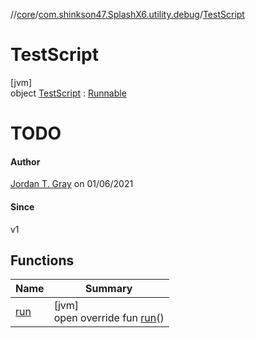 //[core](../../../index.md)/[com.shinkson47.SplashX6.utility.debug](../index.md)/[TestScript](index.md)

# TestScript

[jvm]\
object [TestScript](index.md) : [Runnable](https://docs.oracle.com/javase/8/docs/api/java/lang/Runnable.html)

# TODO

#### Author

[Jordan T. Gray](https://www.shinkson47.in) on 01/06/2021

#### Since

v1

## Functions

| Name | Summary |
|---|---|
| [run](run.md) | [jvm]<br>open override fun [run](run.md)() |
